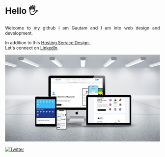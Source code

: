 # Hello 🖐️
<p align="justify"> 
Welcome to my github
I am Gautam and I am into web design and development.
</p>
<p>
In addition to this <a href="https://hosting-servicex.netlify.app/">Hosting Service Design</a>,<br/> Let's connect on <a href="https://www.linkedin.com/in/webdev-gautam/">LinkedIn</a>.
</p>

![Design View](https://github.com/gautamnath-in/paytm-clone/blob/main/Design%20files/Paytm%20-%20Design.png)

[![Twitter](https://img.shields.io/twitter/url?style=social&url=https%3A%2F%2Fhosting-servicex.netlify.app%2F)](https://twitter.com/intent/tweet?text=Wow:&url=https%3A%2F%2Fpaytm-cloned.netlify.app%2F)
